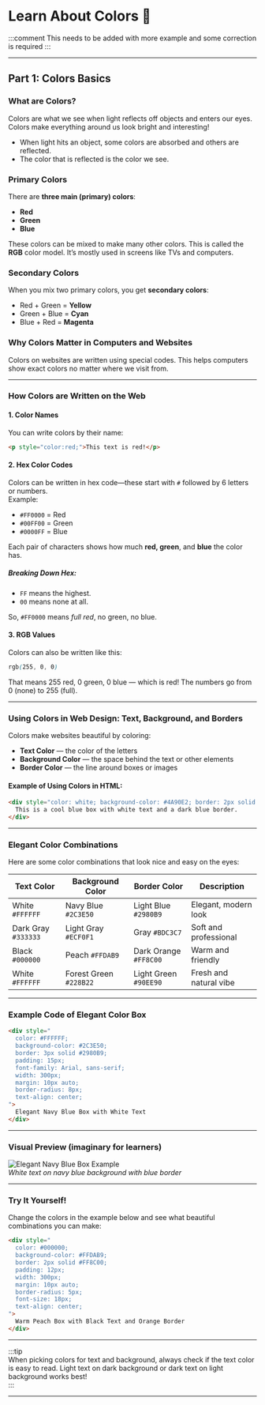 # Learn About Colors 🌈  

:::comment
This needs to be added with more example and some correction is required
:::

---

## Part 1: Colors Basics

### What are Colors?  
Colors are what we see when light reflects off objects and enters our eyes. Colors make everything around us look bright and interesting!

- When light hits an object, some colors are absorbed and others are reflected.  
- The color that is reflected is the color we see.

### Primary Colors  
There are **three main (primary) colors**:
- **Red**
- **Green**
- **Blue**

These colors can be mixed to make many other colors. This is called the **RGB** color model. It’s mostly used in screens like TVs and computers.

### Secondary Colors  
When you mix two primary colors, you get **secondary colors**:
- Red + Green = **Yellow**  
- Green + Blue = **Cyan**  
- Blue + Red = **Magenta**

### Why Colors Matter in Computers and Websites  
Colors on websites are written using special codes. This helps computers show exact colors no matter where we visit from.

---

### How Colors are Written on the Web

#### 1. Color Names  
You can write colors by their name:  
```html
<p style="color:red;">This text is red!</p>
```

#### 2. Hex Color Codes  
Colors can be written in hex code—these start with `#` followed by 6 letters or numbers.  
Example:  
- `#FF0000` = Red  
- `#00FF00` = Green  
- `#0000FF` = Blue  

Each pair of characters shows how much **red, green**, and **blue** the color has.

##### Breaking Down Hex:  
- `FF` means the highest.  
- `00` means none at all.

So, `#FF0000` means *full red*, no green, no blue.

#### 3. RGB Values  
Colors can also be written like this:  
```css
rgb(255, 0, 0)
```
That means 255 red, 0 green, 0 blue — which is red! The numbers go from 0 (none) to 255 (full).

---

### Using Colors in Web Design: Text, Background, and Borders  

Colors make websites beautiful by coloring:
- **Text Color** — the color of the letters  
- **Background Color** — the space behind the text or other elements  
- **Border Color** — the line around boxes or images

#### Example of Using Colors in HTML:

```html
<div style="color: white; background-color: #4A90E2; border: 2px solid #003366; padding: 10px;">
  This is a cool blue box with white text and a dark blue border.
</div>
```

---

### Elegant Color Combinations

Here are some color combinations that look nice and easy on the eyes:

| Text Color       | Background Color | Border Color   | Description                |
|------------------|------------------|----------------|----------------------------|
| White `#FFFFFF`  | Navy Blue `#2C3E50`| Light Blue `#2980B9` | Elegant, modern look        |
| Dark Gray `#333333` | Light Gray `#ECF0F1` | Gray `#BDC3C7` | Soft and professional       |
| Black `#000000`  | Peach `#FFDAB9`   | Dark Orange `#FF8C00` | Warm and friendly           |
| White `#FFFFFF`  | Forest Green `#228B22` | Light Green `#90EE90` | Fresh and natural vibe      |

---

### Example Code of Elegant Color Box

```html
<div style="
  color: #FFFFFF; 
  background-color: #2C3E50; 
  border: 3px solid #2980B9; 
  padding: 15px; 
  font-family: Arial, sans-serif;
  width: 300px;
  margin: 10px auto;
  border-radius: 8px;
  text-align: center;
">
  Elegant Navy Blue Box with White Text
</div>
```

---

### Visual Preview (imaginary for learners)

![Elegant Navy Blue Box Example](https://dummyimage.com/300x100/2c3e50/ffffff&text=Elegant+Box)  
*White text on navy blue background with blue border*

---

### Try It Yourself!

Change the colors in the example below and see what beautiful combinations you can make:

```html
<div style="
  color: #000000; 
  background-color: #FFDAB9; 
  border: 2px solid #FF8C00; 
  padding: 12px;
  width: 300px;
  margin: 10px auto;
  border-radius: 5px;
  font-size: 18px;
  text-align: center;
">
  Warm Peach Box with Black Text and Orange Border
</div>
```

---

:::tip  
When picking colors for text and background, always check if the text color is easy to read. Light text on dark background or dark text on light background works best!  
:::

---